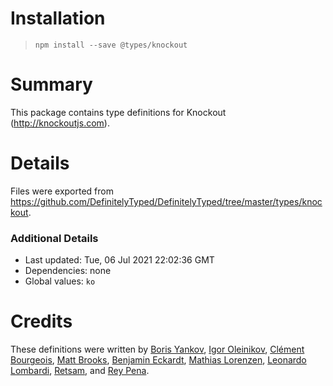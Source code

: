 # Installation
> `npm install --save @types/knockout`

# Summary
This package contains type definitions for Knockout (http://knockoutjs.com).

# Details
Files were exported from https://github.com/DefinitelyTyped/DefinitelyTyped/tree/master/types/knockout.

### Additional Details
 * Last updated: Tue, 06 Jul 2021 22:02:36 GMT
 * Dependencies: none
 * Global values: `ko`

# Credits
These definitions were written by [Boris Yankov](https://github.com/borisyankov), [Igor Oleinikov](https://github.com/Igorbek), [Clément Bourgeois](https://github.com/moonpyk), [Matt Brooks](https://github.com/EnableSoftware), [Benjamin Eckardt](https://github.com/BenjaminEckardt), [Mathias Lorenzen](https://github.com/ffMathy), [Leonardo Lombardi](https://github.com/ltlombardi), [Retsam](https://github.com/Retsam), and [Rey Pena](https://github.com/ReyPena).
